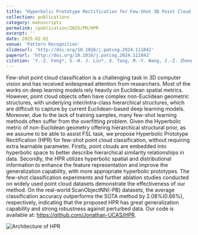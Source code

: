 ```yaml
---
title: "Hyperbolic Prototype Rectification for Few-Shot 3D Point Cloud Classification"
collection: publications
category: manuscripts
permalink: /publication/2025/PR/HPR
excerpt: ''
date: 2025-02-01
venue: 'Pattern Recognition'
slidesurl: 'http://doi.org/10.1016/j.patcog.2024.111042'
paperurl: 'http://doi.org/10.1016/j.patcog.2024.111042'
citation: 'Y.-Z. Feng*, S.-H. J. Lin*, X. Tang, M.-Y. Wang, J.-Z. Zheng, Z.-Y. He, Z.-Y. Pang, J. Yang, M.-S. Chen, and X. Wei, "Hyperbolic prototype rectification for few-shot 3D point cloud classification," Pattern Recognition, vol. 158, p. 111042, 2025.'
---
```


Few-shot point cloud classification is a challenging task in 3D computer vision and has received widespread attention from researchers. Most of the works on deep learning models rely heavily on Euclidean spatial metrics. However, point cloud objects often have complex non-Euclidean geometric structures, with underlying inter/intra-class hierarchical structures, which are difficult to capture by current Euclidean-based deep learning models. Moreover, due to the lack of training samples, many few-shot learning methods often suffer from the overfitting problem. Given the Hyperbolic metric of non-Euclidean geometry offering hierarchical structural prior, as we assume to be able to assist FSL task, we propose Hyperbolic Prototype Rectification (HPR) for few-shot point cloud classification, without requiring extra learnable parameter. Firstly, point clouds are embedded into hyperbolic space to better describe hierarchical similarity relationships in data. Secondly, the HPR utilizes hyperbolic spatial and distributional information to enhance the feature representation and improve the generalization capability, with more appropriate hyperbolic prototypes. The few-shot classification experiments and further ablation studies conducted on widely used point cloud datasets demonstrate the effectiveness of our method. On the real-world ScanObjectNN(-PB) datasets, the average classification accuracy outperforms the SOTA method by 2.08%(0.66%), respectively, indicating that the proposed HPR has great generalization capability and strong robustness against perturbed data. Our code is available at: https://github.com/Jonathan-UCAS/HPR.

![Architecture of HPR](../images/PR_2025_Arch.png)
